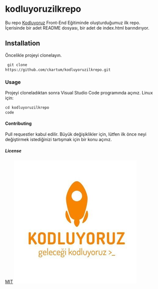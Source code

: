 # kodluyoruzilkrepo
Bu repo [Kodluyoruz](https://www.kodluyoruz.org) Front-End Eğitiminde oluşturduğumuz ilk repo. İçerisinde bir adet README dosyası, bir adet de index.html barındırıyor.
## Installation
Öncelikle projeyi clonelayın.
```
 git clone
https://github.com/ckartum/kodluyoruzilkrepo.git
```

### Usage
Projeyi cloneladıktan sonra Visual Studio Code programında açınız.
Linux için:
```
cd kodluyoruzilkrepo
code
```
#### Contributing
Pull requestler kabul edilir. Büyük değişiklikler için, lütfen ilk önce neyi değiştirmek istediğinizi tartışmak için bir konu açınız.
##### License
[MIT](https://github.com/ckartum/kodluyoruzilkrepo/blob/main/LICENSE)
![Kodluyoruz](https://raw.githubusercontent.com/Kodluyoruz/taskforce/git/git/markdown-nedir-nasil-kullaniriz-/figures/kodluyoruz_logo.jpg)



